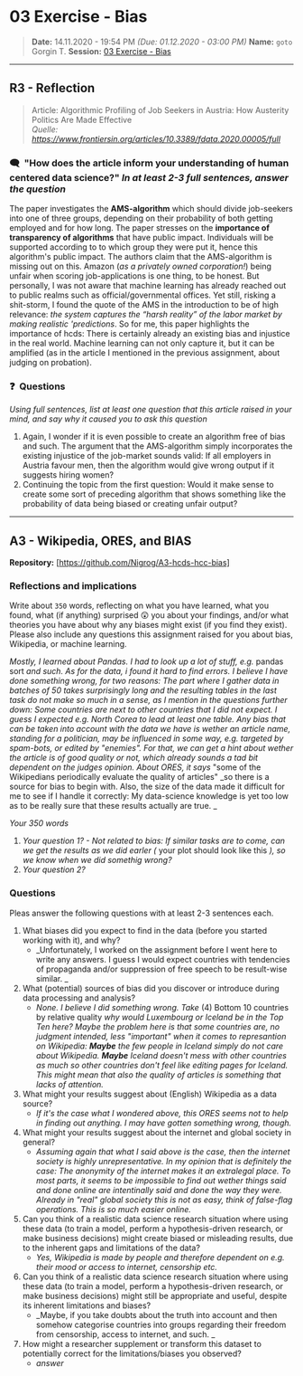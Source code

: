 # 03 Exercise - Bias
> **Date:** 14.11.2020 - 19:54 PM *(Due: 01.12.2020 - 03:00 PM)*
> **Name:** `goto` Gorgin T.
> **Session:** [03 Exercise - Bias](https://github.com/FUB-HCC/hcds-winter-2020/wiki/03_exercise)   
----

## R3 - Reflection
> Article: Algorithmic Profiling of Job Seekers in Austria: How Austerity Politics Are Made Effective<br>
_Quelle: https://www.frontiersin.org/articles/10.3389/fdata.2020.00005/full_

### **🗨️&nbsp; "How does the article inform your understanding of human centered data science?"** _In at least 2-3 full sentences, answer the question_
The paper investigates the **AMS-algorithm** which should divide job-seekers into one of three groups, depending on their probability of both getting employed and for how long.
The paper stresses on the **importance of transparency of algorithms** that have public impact. Individuals will be supported according to to which group they were put it, hence this algorithm's public impact. The authors claim that the AMS-algorithm is missing out on this.
Amazon (_as a privately owned corporation!_) being unfair when scoring job-applications is one thing, to be honest. But personally, I was not aware that machine learning has already reached out to public realms such as official/governmental offices.
Yet still, risking a shit-storm, I found the quote of the AMS in the introduction to be of high relevance: _the system captures the “harsh reality” of the labor market by making realistic 'predictions_. So for me, this paper highlights the importance of hcds: There is certainly already an existing bias and injustice in the real world. Machine learning can not only capture it, but it can be amplified (as in the article I mentioned in the previous assignment, about judging on probation).


### ❓&nbsp; Questions
_Using full sentences, list at least one question that this article raised in your mind, and say why it caused you to ask this question_

1. Again, I wonder if it is even possible to create an algorithm free of bias and such. The argument that the AMS-algorithm simply incorporates the existing injustice of the job-market sounds valid: If all employers in Austria favour men, then the algorithm would give wrong output if it suggests hiring women?
1. Continuing the topic from the first question: Would it make sense to create some sort of preceding algorithm that shows something like  the probability of data being biased or creating unfair output?

***

## A3 - Wikipedia, ORES, and BIAS

**Repository:** [https://github.com/Nigrog/A3-hcds-hcc-bias]

### Reflections and implications

Write about `350` words, reflecting on what you have learned, what you found, what (if anything) surprised 😲 you about your findings, and/or what theories you have about why any biases might exist (if you find they exist). Please also include any questions this assignment raised for you about bias, Wikipedia, or machine learning.

_Mostly, I learned about Pandas. I had to look up a lot of stuff, e.g._ pandas sort _and such. As for the data, i found it hard to find errors. I believe I have done something wrong, for two reasons: The part where I gather data in batches of 50 takes surprisingly long and the resulting tables in the last task do not make so much in a sense, as I mention in the questions further down: Some countries are next to other countries that I did not expect. I guess I expected e.g. North Corea to lead at least one table. Any bias that can be taken into account with the data we have is wether an article name, standing for a politician, may be influenced in some way, e.g. targeted by spam-bots, or edited by "enemies". For that, we can get a hint about wether the article is of good quality or not, which already sounds a tad bit dependent on the judges opinion. About ORES, it says_ "some of the Wikipedians periodically evaluate the quality of articles" _so there is a source for bias to begin with.
Also, the size of the data made it difficult for me to see if I handle it correctly: My data-science knowledge is yet too low as to be really sure that these results actually are true.
_

_Your 350 words_

1. _Your question 1? - Not related to bias: If similar tasks are to come, can we get the results as we did earler (_ your plot should look like this _), so we know when we did somethig wrong?_
1. _Your question 2?_

### Questions

Pleas answer the following questions with at least 2-3 sentences each.

1. What biases did you expect to find in the data (before you started working with it), and why?
    * _Unfortunately, I worked on the assignment before I went here to write any answers. I guess I would expect countries with tendencies of propaganda and/or suppression of free speech to be result-wise similar. _
1. What (potential) sources of bias did you discover or introduce during data processing and analysis?
    * _None. I believe I did something wrong. Take_ (4) Bottom 10 countries by relative quality _why would Luxembourg or Iceland be in the Top Ten here? Maybe the problem here is that some countries are, no judgment intended, less "important" when it comes to represantion on Wikipedia: **Maybe** the few people in Iceland simply do not care about Wikipedia. **Maybe** Iceland doesn't mess with other countries as much so other countries don't feel like editing pages for Iceland. This might mean that also the quality of articles is something that lacks of attention._
1. What might your results suggest about (English) Wikipedia as a data source?
    * _If it's the case what I wondered above, this ORES seems not to help in finding out anything. I may have gotten something wrong, though._
1. What might your results suggest about the internet and global society in general?
    * _Assuming again that what I said above is the case, then the internet society is highly unrepresentative. In my opinion that is definitely the case: The anonymity of the internet makes it an extralegal place. To most parts, it seems to be impossible to find out wether things said and done online are intentinally said and done the way they were. Already in "real" global society this is not as easy, think of false-flag operations. This is so much easier online._
1. Can you think of a realistic data science research situation where using these data (to train a model, perform a hypothesis-driven research, or make business decisions) might create biased or misleading results, due to the inherent gaps and limitations of the data?
    * _Yes, Wikipedia is made by people and therefore dependent on e.g. their mood or access to internet, censorship etc._
1. Can you think of a realistic data science research situation where using these data (to train a model, perform a hypothesis-driven research, or make business decisions) might still be appropriate and useful, despite its inherent limitations and biases?
    * _Maybe, if you take doubts about the truth into account and then somehow categorise countries into groups regarding their freedom from censorship, access to internet, and such. _
1. How might a researcher supplement or transform this dataset to potentially correct for the limitations/biases you observed?
    * _answer_

